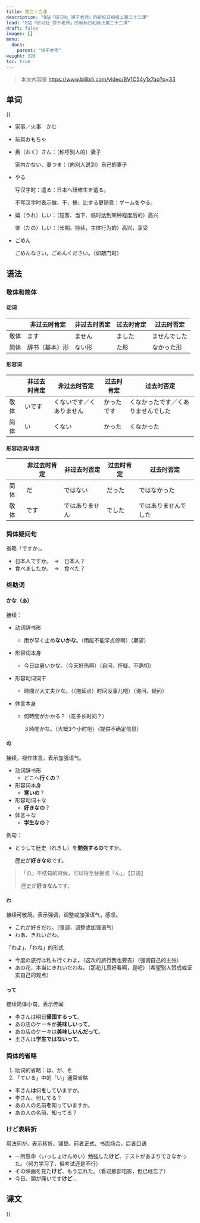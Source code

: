 ```yaml
---
title: 第二十二课
description: "B站「研习社_饼干老师」的新标日初级上第二十二课"
lead: "B站「研习社_饼干老师」的新标日初级上第二十二课"
draft: false
images: []
menu:
  docs:
    parent: "饼干老师"
weight: 320
toc: true
---
```


> 本文内容是 https://www.bilibili.com/video/BV1C54y1x7ap?p=33

## 单词

{{<audio src="https://tellyouwhat-static-1251995834.cos.ap-chongqing.myqcloud.com/audios/cs_danci/22第二十二课.mp3">}}

- 家事／火事　かじ

- 玩具おもちゃ

- 奥（おく）さん：（称呼别人的）妻子

  家内かない、妻つま：（向别人说到）自己的妻子

- やる

  写汉字时：遣る：日本へ研修生を遣る。

  不写汉字时表示做、干、搞，比する更随意：ゲームをやる。

- 嬉（うれ）しい：（短暂、当下、临时达到某种程度后的）高兴

  楽（たの）しい：（长期、持续，主体行为的）高兴，享受

- ごめん

  ごめんなさい。ごめんください。（如敲门时）

## 语法

### 敬体和简体

#### 动词

|      | 非过去时肯定   | 非过去时否定 | 过去时肯定 | 过去时否定   |
| ---- | -------------- | ------------ | ---------- | ------------ |
| 敬体 | ます           | ません       | ました     | ませんでした |
| 简体 | 辞书（基本）形 | ない形       | た形       | なかった形   |

#### 形容词

|      | 非过去时肯定 | 非过去时否定             | 过去时肯定 | 过去时否定                         |
| ---- | ------------ | ------------------------ | ---------- | ---------------------------------- |
| 敬体 | いです       | くないです／くありません | かったです | くなかったです／くありませんでした |
| 简体 | い           | くない                   | かった     | くなかった                         |

#### 形容动词/体言

|      | 非过去时肯定 | 非过去时否定   | 过去时肯定 | 过去时否定           |
| ---- | ------------ | -------------- | ---------- | -------------------- |
| 简体 | だ           | ではない       | だった     | ではなかった         |
| 敬体 | です         | ではありません | でした     | ではありませんでした |

### 简体疑问句

省略「ですか」。

- 日本人ですか。　→　日本人？
- 食べましたか。　→　食べた？

### 终助词

#### かな（あ）

接续：

- 动词辞书形

  - 雨が早く止め**ないかな**。（雨能不能早点停啊）（期望）

- 形容词本身

  - 今日は暑いかな。（今天好热啊）（自问，怀疑、不确切）

- 形容动词词干

  - 時間が大丈夫かな。（（拖延点）时间没事儿吧）（询问、疑问）

- 体言本身

  - 何時間がかかる？（花多长时间？）

    ３時間かな。（大概3个小时吧）（提供不确定信息）

#### の

接续，视作体言。表示加强语气。

- 动词辞书形
  - どこへ**行くの**？
- 形容词本身
  - **寒いの**？
- 形容动词＋な
  - **好きなの**？
- 体言＋な
  - **学生なの**？

例句：

- どうして歴史（れきし）を**勉強するの**ですか。

  歴史が**好きなの**です。

> 「の」不结句的时候，可以将至替换成「ん」。【口语】
>
> 歴史が**好きなん**です。

#### わ

接续可敬简。表示强调，调整或加强语气，感叹。

- これが好きだわ。（强调，调整或加强语气）
- わあ、きれいだわ。

「わよ」、「わね」的形式

- 今度の旅行は私も行くわよ。（这次的旅行我也要去）（强调自己的主张）
- あの花、本当にきれいだわね。（那花儿真好看啊，是吧）（希望别人赞成或证实自己的观点）

#### って

接续简体小句，表示传闻

- 李さんは明日**帰国するって**。
- あの店のケーキが**美味しいって**。
- あの店のケーキは**美味しいんだって**。
- 王さんは**学生ではないって**。

### 简体的省略

1. 助词的省略：は、が、を
2. 「ている」中的「い」通常省略

- 李さん**は**何**を**して**い**ますか。
- 李さん、何してる？
- あの人の名前**を**知って**い**ますか。
- あの人の名前、知ってる？

### けど表转折

用法同が，表示转折、铺垫。前者正式、书面场合，后者口语

- 一所懸命（いっしょけんめい）勉強した**けど**、テストがあまりできなかった。（努力学习了，但考试还是不行）
- その映画を見た**けど**、もう忘れた。（看过那部电影，但已经忘了）
- 今日、頭が痛いです**けど**…

## 课文

{{<audio src="https://tellyouwhat-static-1251995834.cos.ap-chongqing.myqcloud.com/audios/cs_kewen/19-24课 新标日初级课文/Lesson22.mp3">}}
